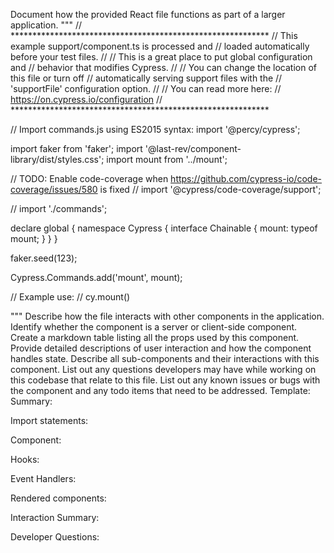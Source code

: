 Document how the provided React file functions as part of a larger application.
"""
// ***********************************************************
// This example support/component.ts is processed and
// loaded automatically before your test files.
//
// This is a great place to put global configuration and
// behavior that modifies Cypress.
//
// You can change the location of this file or turn off
// automatically serving support files with the
// 'supportFile' configuration option.
//
// You can read more here:
// https://on.cypress.io/configuration
// ***********************************************************

// Import commands.js using ES2015 syntax:
import '@percy/cypress';

import faker from 'faker';
import '@last-rev/component-library/dist/styles.css';
import mount from '../mount';

// TODO: Enable code-coverage when https://github.com/cypress-io/code-coverage/issues/580 is fixed
// import '@cypress/code-coverage/support';

// import './commands';

declare global {
  namespace Cypress {
    interface Chainable {
      mount: typeof mount;
    }
  }
}

faker.seed(123);

Cypress.Commands.add('mount', mount);

// Example use:
// cy.mount(<MyComponent />)

"""
Describe how the file interacts with other components in the application.
Identify whether the component is a server or client-side component.
Create a markdown table listing all the props used by this component.
Provide detailed descriptions of user interaction and how the component handles state.
Describe all sub-components and their interactions with this component.
List out any questions developers may have while working on this codebase that relate to this file.
List out any known issues or bugs with the component and any todo items that need to be addressed.
Template:
Summary:
<brief overview of the file and all its major components>

Import statements:
<describe the imports and dependencies>

Component:
<Summary of component>

Hooks:
<list of hooks with descriptions>

Event Handlers:
<list of Event Handlers with descriptions>

Rendered components:
<list of Rendered components with descriptions>

Interaction Summary:
<a summary of how the file could interact with the rest of the application>

Developer Questions:
<a list of questions Developers working with this component may have the following questions when debugging>